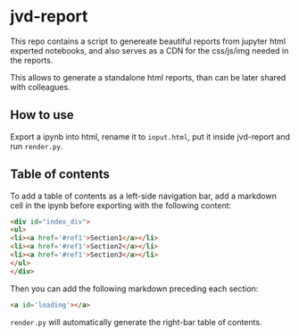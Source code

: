# jvd-report

This repo contains a script to genereate beautiful reports from jupyter html experted notebooks, and also serves as a CDN for the css/js/img needed in the reports.

This allows to generate a standalone html reports, than can be later shared with colleagues.

## How to use

Export a ipynb into html, rename it to `input.html`, put it inside jvd-report and run `render.py`.

## Table of contents

To add a table of contents as a left-side navigation bar, add a markdown cell in the ipynb before exporting with the following content:

```html
<div id="index_div">
<ul>
<li><a href='#ref1'>Section1</a></li>
<li><a href='#ref1'>Section2</a></li>
<li><a href='#ref1'>Section3</a></li>
</ul>
</div>
```

Then you can add the following markdown preceding each section:

```html
<a id='loading'></a>
```

`render.py` will automatically generate the right-bar table of contents.
